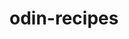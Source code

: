 # odin-recipes
<!-- This is a project from the Odin curriculum in which we create a basic website with some recipes on it.  -->